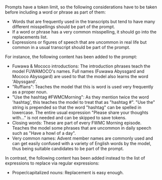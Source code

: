 Prompts have a token limit, so the following considerations have to be taken before including a word or phrase as part of them:

- Words that are frequently used in the transcripts but tend to have many different misspellings should be part of the prompt.
- If a word or phrase has a very common misspelling, it should go into the replacements list.
- Expressions or figures of speech that are uncommon in real life but common in a usual transcript should be part of the prompt.

For instance, the following content has been added to the prompt:

- Fuwawa & Mococo introductions: The introduction phrases teach the model FUWAMOCO's names. Full names (Fuwawa Abyssgard and Mococo Abyssgard) are used to that the model also learns the word 'Abyssgard'.
- "Ruffians": Teaches the model that this is word is used very frequently as a proper noun.
- "Use the hashtag #FWMCMorning": As they mention twice the word 'hashtag', this teaches the model to treat that as "hashtag #". "Use the" string is prepended so that the word "hashtag" can be spelled in lowercase. The entire usual expression "Please share your thoughts with..." is not needed and can be skipped to save tokens.
- Closing words: These are part of every FWMC Morning episode. Teaches the model some phrases that are uncommon in daily speech such as "Have a howl of a day".
- Very common names: Advent member names are commonly used and can get easily confused with a variety of English words by the model, thus being suitable candidates to be part of the prompt.

In contrast, the following content has been added instead to the list of expressions to replace via regular expressions:

- Proper/capitalized nouns: Replacement is easy enough.